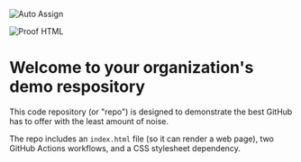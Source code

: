 ![Auto Assign](https://github.com/TeamUp-SSU/demo-repository/actions/workflows/auto-assign.yml/badge.svg)

![Proof HTML](https://github.com/TeamUp-SSU/demo-repository/actions/workflows/proof-html.yml/badge.svg)

# Welcome to your organization's demo respository
This code repository (or "repo") is designed to demonstrate the best GitHub has to offer with the least amount of noise.

The repo includes an `index.html` file (so it can render a web page), two GitHub Actions workflows, and a CSS stylesheet dependency.
